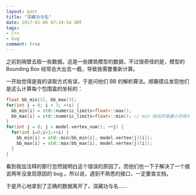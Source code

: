 ```yaml
---
layout: post
title: "深藏功与名"
date: 2017-01-06 07:24:54 GMT
tags:
- C++
- bug
comment: true
---
```


之前到隔壁去取一些数据。这是一些建筑模型的数据，不过很奇怪的是，模型的 Bounding Box 经常会大出去一截，导致我需要重新计算。

一开始觉得是我的读取方式有误，于是问他们 BB 的解析算法。顺藤摸瓜发现他们是这么计算每个包围盒的坐标的：

~~~ cpp
float bb_min[3], bb_max[3];
for(int i = 0; i < 3; ++i) {
  bb_min[i] = std::numeric_limits<float>::max();
  bb_max[i] = std::numeric_limits<float>::min(); // min 给出的是最小的绝对值
}
for(int j = 0; j < model.vertex_num(); ++j) {
  for(int i=0;i<3;++i) {
    bb_min[i] = std::min(bb_min[i], model.vertex(j)[i]);
    bb_max[i] = std::max(bb_max[i], model.vertex(j)[i]); 
  }
}
~~~

看到我加注释的那行忽然就明白这个错误的原因了。而他们也一下子解决了一个据说两年没发现原因的 bug 。所以说，遇到不熟悉的接口，一定要查文档。

于是开心地拿到了正确的数据离开了，深藏功与名……
